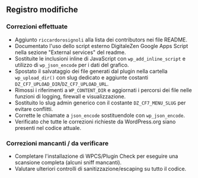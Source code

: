 ## Registro modifiche

### Correzioni effettuate
- Aggiunto `riccardorosignoli` alla lista dei contributors nei file README.
- Documentato l'uso dello script esterno DigitaleZen Google Apps Script nella sezione "External services" del readme.
- Sostituite le inclusioni inline di JavaScript con `wp_add_inline_script` e utilizzo di `wp_json_encode` per i dati del grafico.
- Spostato il salvataggio dei file generati dal plugin nella cartella `wp_upload_dir()` con slug dedicato e aggiunte costanti `DZ_CF7_UPLOAD_DIR`/`DZ_CF7_UPLOAD_URL`.
- Rimossi i riferimenti a `WP_CONTENT_DIR` e aggiornati i percorsi dei file nelle funzioni di logging, firewall e visualizzazione.
- Sostituito lo slug admin generico con il costante `DZ_CF7_MENU_SLUG` per evitare conflitti.
- Corrette le chiamate a `json_encode` sostituendole con `wp_json_encode`.
- Verificato che tutte le correzioni richieste da WordPress.org siano presenti nel codice attuale.

### Correzioni mancanti / da verificare
- Completare l'installazione di WPCS/Plugin Check per eseguire una scansione completa (alcuni sniff mancanti).
- Valutare ulteriori controlli di sanitizzazione/escaping su tutto il codice.
